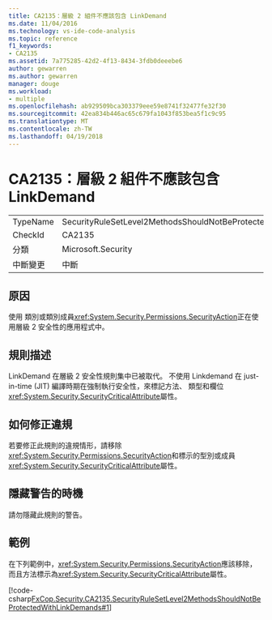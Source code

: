 ```yaml
---
title: CA2135：層級 2 組件不應該包含 LinkDemand
ms.date: 11/04/2016
ms.technology: vs-ide-code-analysis
ms.topic: reference
f1_keywords:
- CA2135
ms.assetid: 7a775285-42d2-4f13-8434-3fdb0deeebe6
author: gewarren
ms.author: gewarren
manager: douge
ms.workload:
- multiple
ms.openlocfilehash: ab929509bca303379eee59e8741f32477fe32f30
ms.sourcegitcommit: 42ea834b446ac65c679fa1043f853bea5f1c9c95
ms.translationtype: MT
ms.contentlocale: zh-TW
ms.lasthandoff: 04/19/2018
---
```

# <a name="ca2135-level-2-assemblies-should-not-contain-linkdemands"></a>CA2135：層級 2 組件不應該包含 LinkDemand
|||
|-|-|
|TypeName|SecurityRuleSetLevel2MethodsShouldNotBeProtectedWithLinkDemands|
|CheckId|CA2135|
|分類|Microsoft.Security|
|中斷變更|中斷|

## <a name="cause"></a>原因
 使用 類別或類別成員<xref:System.Security.Permissions.SecurityAction>正在使用層級 2 安全性的應用程式中。

## <a name="rule-description"></a>規則描述
 LinkDemand 在層級 2 安全性規則集中已被取代。 不使用 Linkdemand 在 just-in-time (JIT) 編譯時期在強制執行安全性，來標記方法、 類型和欄位<xref:System.Security.SecurityCriticalAttribute>屬性。

## <a name="how-to-fix-violations"></a>如何修正違規
 若要修正此規則的違規情形，請移除<xref:System.Security.Permissions.SecurityAction>和標示的型別或成員<xref:System.Security.SecurityCriticalAttribute>屬性。

## <a name="when-to-suppress-warnings"></a>隱藏警告的時機
 請勿隱藏此規則的警告。

## <a name="example"></a>範例
 在下列範例中，<xref:System.Security.Permissions.SecurityAction>應該移除，而且方法標示為<xref:System.Security.SecurityCriticalAttribute>屬性。

 [!code-csharp[FxCop.Security.CA2135.SecurityRuleSetLevel2MethodsShouldNotBeProtectedWithLinkDemands#1](../code-quality/codesnippet/CSharp/ca2135-level-2-assemblies-should-not-contain-linkdemands_1.cs)]